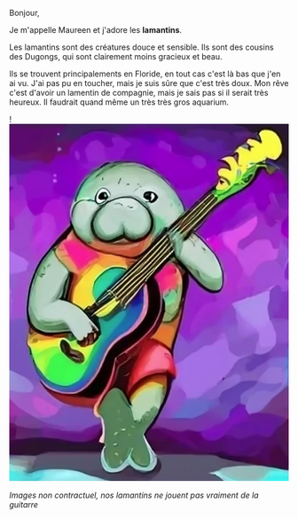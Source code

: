 Bonjour,

Je m'appelle Maureen et j'adore les **lamantins**.

Les lamantins sont des créatures douce et sensible. Ils sont des cousins des Dugongs, qui sont clairement moins gracieux et beau. 

Ils se trouvent principalements en Floride, en tout cas c'est là bas que j'en ai vu. J'ai pas pu en toucher, mais je suis sûre que c'est très doux. Mon rêve c'est d'avoir un lamentin de compagnie, mais je sais pas si il serait très heureux. Il faudrait quand même un très très gros aquarium.

! ![lamantin_rock](img/lamantin.PNG)

_Images non contractuel, nos lamantins ne jouent pas vraiment de la guitarre_